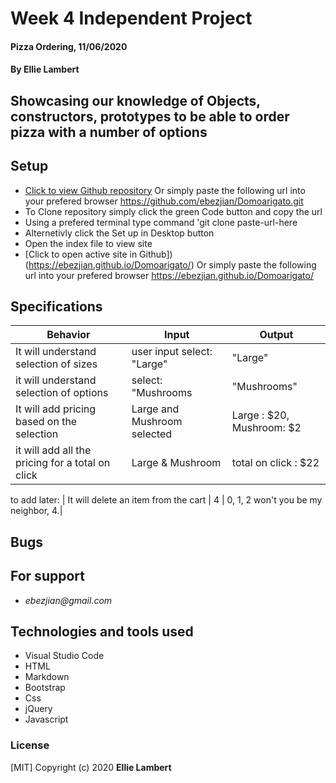 # **Week 4 Independent Project**

#### Pizza Ordering, 11/06/2020

#### **By Ellie Lambert**

## Showcasing our knowledge of Objects, constructors, prototypes to be able to order pizza with a number of options

## Setup

- [Click to view Github repository](https://github.com/ebezjian/Domoarigato.git) Or simply paste the following url into your prefered browser https://github.com/ebezjian/Domoarigato.git
- To Clone repository simply click the green Code button and copy the url
- Using a prefered terminal type command 'git clone paste-url-here
- Alternetivly click the Set up in Desktop button
- Open the index file to view site
- [Click to open active site in Github]) (https://ebezjian.github.io/Domoarigato/) Or simply paste the following url into your prefered browser https://ebezjian.github.io/Domoarigato/

## Specifications

| Behavior                                                        | Input     | Output    |
| --------------------------------------------------------------- | --------- | --------- |
| It will understand selection of sizes | user input select: "Large" | "Large" |
| it will understand selection of options| select: "Mushrooms | "Mushrooms" |
| It will add pricing based on the selection | Large and Mushroom selected| Large : $20, Mushroom: $2|
| it will add all the pricing for a total on click | Large & Mushroom | total on click : $22|


to add later:
| It will delete an item from the cart | 4 | 0, 1, 2 won't you be my neighbor, 4.|


## Bugs



## For support

* _ebezjian@gmail.com_


## Technologies and tools used

- Visual Studio Code
- HTML
- Markdown
- Bootstrap
- Css
- jQuery
- Javascript

### License

[MIT] Copyright (c) 2020 **Ellie Lambert**